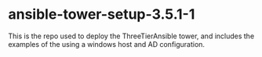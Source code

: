 # ansible-tower-setup-3.5.1-1
This is the repo used to deploy the ThreeTierAnsible tower, and includes the examples of the using a windows host and AD configuration.
